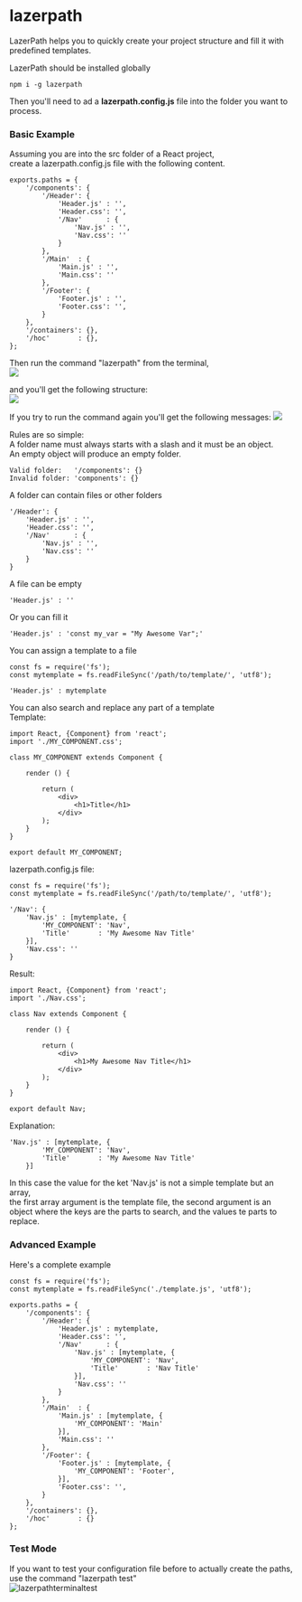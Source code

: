 # lazerpath
LazerPath helps you to quickly create your project structure and fill it with predefined templates.

LazerPath should be installed globally
```
npm i -g lazerpath
```


Then you'll need to ad a **lazerpath.config.js** file into the folder you want to process.

### Basic Example  

Assuming you are into the src folder of a React project,  
create a lazerpath.config.js file with the following content.
```
exports.paths = {
    '/components': {
        '/Header': {
            'Header.js' : '',
            'Header.css': '',
            '/Nav'      : {
                'Nav.js' : '',
                'Nav.css': ''
            }
        },
        '/Main'  : {
            'Main.js' : '',
            'Main.css': ''
        },
        '/Footer': {
            'Footer.js' : '',
            'Footer.css': '',
        }
    },
    '/containers': {},
    '/hoc'       : {},
};
```
Then run the command "lazerpath" from the terminal,  
![](https://boardvsgame.com/lazerpath/terminal.png)

and you'll get the following structure:  
![](https://boardvsgame.com/lazerpath/basicexample.png)

If you try to run the command again you'll get the following messages:
![](https://boardvsgame.com/lazerpath/alreadyexists.png)


  
Rules are so simple:  
A folder name must always starts with a slash and it must be an object.  
An empty object will produce an empty folder.

```
Valid folder:   '/components': {}
Invalid folder: 'components': {}
```

A folder can contain files or other folders
```
'/Header': {
    'Header.js' : '',
    'Header.css': '',
    '/Nav'      : {
        'Nav.js' : '',
        'Nav.css': ''
    }
}
```

A file can be empty
```
'Header.js' : ''
```

Or you can fill it
```
'Header.js' : 'const my_var = "My Awesome Var";'
```

You can assign a template to a file
```
const fs = require('fs');
const mytemplate = fs.readFileSync('/path/to/template/', 'utf8');

'Header.js' : mytemplate
```

You can also search and replace any part of a template  
Template:
```
import React, {Component} from 'react';
import './MY_COMPONENT.css';

class MY_COMPONENT extends Component {

    render () {
    
        return (
            <div>
                <h1>Title</h1>
            </div>
        );
    }
}

export default MY_COMPONENT;
```
lazerpath.config.js file:
```
const fs = require('fs');
const mytemplate = fs.readFileSync('/path/to/template/', 'utf8');

'/Nav': {
    'Nav.js' : [mytemplate, {
        'MY_COMPONENT': 'Nav',
        'Title'       : 'My Awesome Nav Title'
    }],
    'Nav.css': ''
}
```
Result:
```
import React, {Component} from 'react';
import './Nav.css';

class Nav extends Component {

    render () {
    
        return (
            <div>
                <h1>My Awesome Nav Title</h1>
            </div>
        );
    }
}

export default Nav;
```
Explanation:
```
'Nav.js' : [mytemplate, {
        'MY_COMPONENT': 'Nav',
        'Title'       : 'My Awesome Nav Title'
    }]
```
In this case the value for the ket 'Nav.js' is not a simple template but an array,  
the first array argument is the template file,
the second argument is an object where the keys are the parts to search, and the values te parts to replace.


### Advanced Example  
Here's a complete example

```
const fs = require('fs');
const mytemplate = fs.readFileSync('./template.js', 'utf8');

exports.paths = {
    '/components': {
        '/Header': {
            'Header.js' : mytemplate,
            'Header.css': '',
            '/Nav'      : {
                'Nav.js' : [mytemplate, {
                    'MY_COMPONENT': 'Nav',
                    'Title'       : 'Nav Title'
                }],
                'Nav.css': ''
            }
        },
        '/Main'  : {
            'Main.js' : [mytemplate, {
                'MY_COMPONENT': 'Main'
            }],
            'Main.css': ''
        },
        '/Footer': {
            'Footer.js' : [mytemplate, {
                'MY_COMPONENT': 'Footer',
            }],
            'Footer.css': '',
        }
    },
    '/containers': {},
    '/hoc'       : {}
};
```


### Test Mode
If you want to test your configuration file before to actually create the paths,  
use the command "lazerpath test"   
![lazerpathterminaltest](https://boardvsgame.com/lazerpath/test.png)